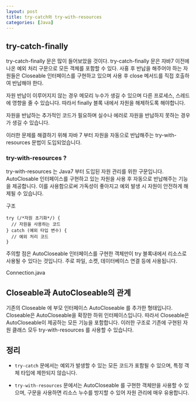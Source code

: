 ```yaml
---
layout: post
title: try-catch와 try-with-resources
categories: [Java]
---
```



## try-catch-finally

try-catch-finally 문은 많이 들어보았을 것이다.
try-catch-finally 문은 자바7 이전에 나온 예외 처리 구문으로 모든 객체를 포함할 수 있다.
사횽 후 반납을 해주어야 하는 자원들은 Closeable 인터페이스를 구현하고 있으며 사용 후 close 메서드를 직접 호출하여 반납해야 한다.

자원 반납이 이루어지지 않는 경우 메모리 누수가 생길 수 있으며 다른 프로세스, 스레드에 영향을 줄 수 있습니다. 따라서 finally 블록 내에서 자원을 해제하도록 해야합니다.

<script src="https://gist.github.com/byunyourim/149d0d35b071e490779cd5ea11bec579.js"></script>

자원을 반납하는 추가적인 코드가 필요하며 실수나 에러로 자원을 반납하지 못하는 경우가 생길 수 있습니다.

이러한 문제를 해결하기 위해 자바 7 부터 자원을 자동으로 반납해주는 try-with-resources 문법이 도입되었습니다.

### try-with-resources ?

try-with-resources 는 Java7 부터 도입된 자원 관리를 위한 구문입니다.
AutoClosable 인터페이스를 구현하고 있는 자원을 사용 후 자동으로 반납해주는 기능을 제공합니다.
이를 사용함으로써 가독성이 좋아지고 예외 발생 시 자원이 안전하게 해제될 수 있습니다.

구조
```
try (/*자원 초기화*/) {
  // 자원을 사용하는 코드
} catch (예외 타입 변수) {
  // 예외 처리 코드
}
```
주의할 점은 AutoCloseable 인터페이스를 구현한 객체만이 try 블록내에서 리소스로 사용될 수 있다는 것입니다. 주로 파일, 소켓, 데이터베이스 연결 등에 사용됩니다.

<script src="https://gist.github.com/byunyourim/3e1add1509cd417850aded31ff5ca3d4.js"></script>


Connection.java
<script src="https://gist.github.com/byunyourim/f339136bca1017050e4238589b4e780a.js"></script>

## Closeable과 AutoCloseable의 관계
기존의 Closeable 에 부모 인터페이스 AutoCloseable 를 추가한 형태입니다.
Closeable은 AutoCloseable을 확장한 하위 인터페이스입니다. 따라서 Closeable은 AutoCloseable이 제공하는 모든 기능을 포함합니다. 이러한 구조로 기존에 구현된 자원 클래스 모두 try-with-resources 를 사용할 수 있습니다.


## 정리
- `try-catch` 문에서는 예외가 발생할 수 있는 모든 코드가 포함될 수 있으며, 특정 객체 타입에 제한되지 않습니다.

- `try-with-resources` 문에서는 AutoCloseable 를 구현한 객체만을 사용할 수 있으며, 구문을 사용하면 리소스 누수를 방지할 수 있어 자원 관리에 매우 유용합니다.


